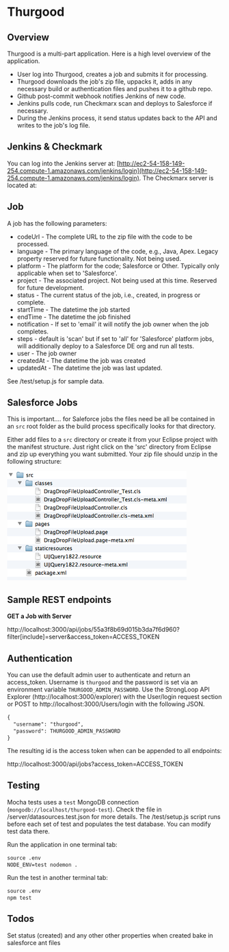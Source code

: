 # Thurgood

## Overview

Thurgood is a multi-part application. Here is a high level overview of the application.

* User log into Thurgood, creates a job and submits it for processing.
* Thurgood downloads the job's zip file, uppacks it, adds in any necessary build or authentication files and pushes it to a github repo.
* Github post-commit webhook notifies Jenkins of new code.
* Jenkins pulls code, run Checkmarx scan and deploys to Salesforce if necessary.
* During the Jenkins process, it send status updates back to the API and writes to the job's log file.

## Jenkins & Checkmark

You can log into the Jenkins server at: [http://ec2-54-158-149-254.compute-1.amazonaws.com/jenkins/login](http://ec2-54-158-149-254.compute-1.amazonaws.com/jenkins/login). The Checkmarx server is located at:

## Job

A job has the following parameters:

* codeUrl - The complete URL to the zip file with the code to be processed.
* language - The primary language of the code, e.g., Java, Apex. Legacy property reserved for future functionality. Not being used.
* platform - The platform for the code; Salesforce or Other. Typically only applicable when set to 'Salesforce'.
* project - The associated project. Not being used at this time. Reserved for future development.
* status - The current status of the job, i.e., created, in progress or complete.
* startTime - The datetime the job started
* endTime - The datetime the job finished
* notification - If set to 'email' it will notify the job owner when the job completes.
* steps - default is 'scan' but if set to 'all' for 'Salesforce' platform jobs, will additionally deploy to a Salesforce DE org and run all tests.
* user - The job owner
* createdAt - The datetime the job was created
* updatedAt - The datetime the job was last updated.

See /test/setup.js for sample data.

## Salesforce Jobs

This is important.... for Saleforce jobs the files need be all be contained in an `src` root folder as the build process specifically looks for that directory.

Either add files to a `src` directory or create it from your Eclipse project with the manifest structure. Just right click on the 'src' directory from Eclipse and zip up everything you want submitted. Your zip file should unzip in the following structure:

![](https://raw.githubusercontent.com/appirio-tech/thurgood/v3/submission-structure.png)

## Sample REST endpoints

**GET a Job with Server**

http://localhost:3000/api/jobs/55a3f8b69d015b3da7f6d960?filter[include]=server&access_token=ACCESS_TOKEN

## Authentication

You can use the default admin user to authenticate and return an access_token. Username is `thurgood` and the password is set via an environment variable `THURGOOD_ADMIN_PASSWORD`. Use the StrongLoop API Explorer (http://localhost:3000/explorer) with the User/login request section or POST to http://localhost:3000/Users/login with the following JSON.

```
{
  "username": "thurgood",
  "password": THURGOOD_ADMIN_PASSWORD
}
```
The resulting id is the access token when can be appended to all endpoints:

http://localhost:3000/api/jobs?access_token=ACCESS_TOKEN


## Testing

Mocha tests uses a `test` MongoDB connection (`mongodb://localhost/thurgood-test`). Check the file in /server/datasources.test.json for more details. The /test/setup.js script runs before each set of test and populates the test database. You can modify test data there.

Run the application in one terminal tab:

```
source .env
NODE_ENV=test nodemon .
```

Run the test in another terminal tab:

```
source .env
npm test
```

## Todos

Set status (created) and any other other properties when created
bake in salesforce ant files
